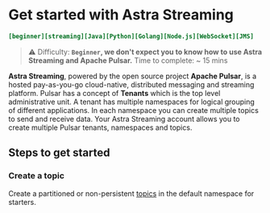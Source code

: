 # Get started with Astra Streaming
```ini
[beginner][streaming][Java][Python][Golang][Node.js][WebSocket][JMS]
```

> ⚠️ Difficulty: **`Beginner`, we don't expect you to know how to use Astra Streaming and Apache Pulsar.**
> Time to complete: ~ 15 mins


**Astra Streaming**, powered by the open source project **Apache Pulsar**, is a hosted pay-as-you-go cloud-native, distributed messaging and streaming platform. Pulsar has a concept of **Tenants** which is the top level administrative unit. A tenant has multiple namespaces for logical grouping of different applications. In each namespace you can create multiple topics to send and receive data. Your Astra Streaming account allows you to create multiple Pulsar tenants, namespaces and topics.

## Steps to get started

### Create a topic
Create a partitioned or non-persistent [topics] in the default namespace for starters.

[topics]: https://astra.datastax.com/org/bee2add4-3a5b-4818-852d-b235e4690bec/streaming/pulsar-gcp-useast1/tenants/quickstart/topics